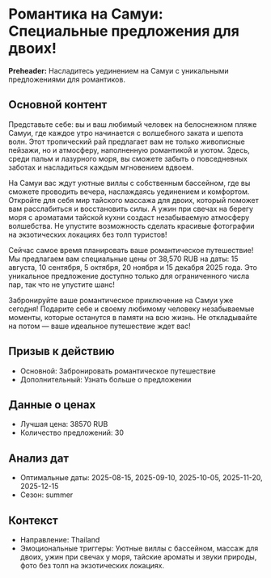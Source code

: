 # Романтика на Самуи: Специальные предложения для двоих!

**Preheader:** Насладитесь уединением на Самуи с уникальными предложениями для романтиков.

## Основной контент

Представьте себе: вы и ваш любимый человек на белоснежном пляже Самуи, где каждое утро начинается с волшебного заката и шепота волн. Этот тропический рай предлагает вам не только живописные пейзажи, но и атмосферу, наполненную романтикой и уютом. Здесь, среди пальм и лазурного моря, вы сможете забыть о повседневных заботах и насладиться каждым мгновением вдвоем.

На Самуи вас ждут уютные виллы с собственным бассейном, где вы сможете проводить вечера, наслаждаясь уединением и комфортом. Откройте для себя мир тайского массажа для двоих, который поможет вам расслабиться и восстановить силы. А ужин при свечах на берегу моря с ароматами тайской кухни создаст незабываемую атмосферу волшебства. Не упустите возможность сделать красивые фотографии на экзотических локациях без толп туристов!

Сейчас самое время планировать ваше романтическое путешествие! Мы предлагаем вам специальные цены от 38,570 RUB на даты: 15 августа, 10 сентября, 5 октября, 20 ноября и 15 декабря 2025 года. Это уникальное предложение доступно только для ограниченного числа пар, так что не упустите шанс!

Забронируйте ваше романтическое приключение на Самуи уже сегодня! Подарите себе и своему любимому человеку незабываемые моменты, которые останутся в памяти на всю жизнь. Не откладывайте на потом — ваше идеальное путешествие ждет вас!

## Призыв к действию

- Основной: Забронировать романтическое путешествие
- Дополнительный: Узнать больше о предложении

## Данные о ценах

- Лучшая цена: 38570 RUB
- Количество предложений: 30

## Анализ дат

- Оптимальные даты: 2025-08-15, 2025-09-10, 2025-10-05, 2025-11-20, 2025-12-15
- Сезон: summer

## Контекст

- Направление: Thailand
- Эмоциональные триггеры: Уютные виллы с бассейном, массаж для двоих, ужин при свечах у моря, тайские ароматы и звуки природы, фото без толп на экзотических локациях.
